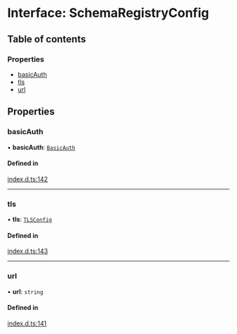 # Interface: SchemaRegistryConfig

## Table of contents

### Properties

- [basicAuth](SchemaRegistryConfig.md#basicauth)
- [tls](SchemaRegistryConfig.md#tls)
- [url](SchemaRegistryConfig.md#url)

## Properties

### basicAuth

• **basicAuth**: [`BasicAuth`](BasicAuth.md)

#### Defined in

[index.d.ts:142](https://github.com/mostafa/xk6-kafka/blob/main/api-docs/index.d.ts#L142)

___

### tls

• **tls**: [`TLSConfig`](TLSConfig.md)

#### Defined in

[index.d.ts:143](https://github.com/mostafa/xk6-kafka/blob/main/api-docs/index.d.ts#L143)

___

### url

• **url**: `string`

#### Defined in

[index.d.ts:141](https://github.com/mostafa/xk6-kafka/blob/main/api-docs/index.d.ts#L141)
